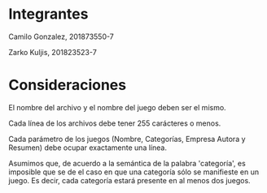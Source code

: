 # Integrantes
Camilo Gonzalez, 201873550-7

Zarko Kuljis, 201823523-7
# Consideraciones
El nombre del archivo y el nombre del juego deben ser el mismo.

Cada línea de los archivos debe tener 255 carácteres o menos.

Cada parámetro de los juegos (Nombre, Categorías, Empresa Autora y Resumen) debe ocupar exactamente una línea.

Asumimos que, de acuerdo a la semántica de la palabra 'categoría', es imposible que se de el caso en que una categoría sólo se manifieste en un juego. Es decir, cada categoría estará presente en al menos dos juegos.